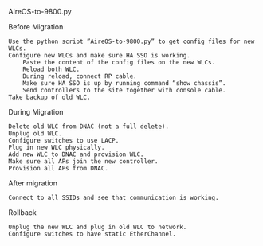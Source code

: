 AireOS-to-9800.py

Before Migration

	Use the python script ”AireOS-to-9800.py” to get config files for new WLCs.
 	Configure new WLCs and make sure HA SSO is working.
		Paste the content of the config files on the new WLCs.
		Reload both WLC.
		During reload, connect RP cable.
		Make sure HA SSO is up by running command “show chassis”.
		Send controllers to the site together with console cable.
	Take backup of old WLC.
 
 During Migration
 
 	Delete old WLC from DNAC (not a full delete).
	Unplug old WLC.
 	Configure switches to use LACP.
	Plug in new WLC physically.
 	Add new WLC to DNAC and provision WLC.
	Make sure all APs join the new controller.
 	Provision all APs from DNAC.
	
After migration

 	Connect to all SSIDs and see that communication is working.
	
Rollback

	Unplug the new WLC and plug in old WLC to network.
 	Configure switches to have static EtherChannel.
